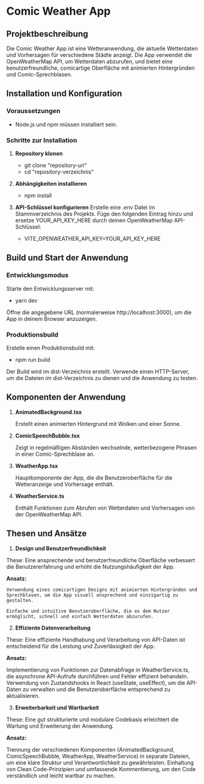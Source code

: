 # Comic Weather App

## Projektbeschreibung

Die Comic Weather App ist eine Wetteranwendung, die aktuelle Wetterdaten und Vorhersagen für verschiedene Städte anzeigt. Die App verwendet die OpenWeatherMap API, um Wetterdaten abzurufen, und bietet eine benutzerfreundliche, comicartige Oberfläche mit animierten Hintergründen und Comic-Sprechblasen.

## Installation und Konfiguration

### Voraussetzungen

- Node.js und npm müssen installiert sein.

### Schritte zur Installation

1. **Repository klonen**
   - git clone "repository-url"
   - cd "repository-verzeichnis"

2. **Abhängigkeiten installieren**
   - npm install

3. **API-Schlüssel konfigurieren**
   Erstelle eine .env Datei im Stammverzeichnis des Projekts.
   Füge den folgenden Eintrag hinzu und ersetze YOUR_API_KEY_HERE durch deinen OpenWeatherMap API-Schlüssel:
   - VITE_OPENWEATHER_API_KEY=YOUR_API_KEY_HERE
   
## Build und Start der Anwendung

### Entwicklungsmodus
   Starte den Entwicklungsserver mit: 
   - yarn dev

   Öffne die angegebene URL (normalerweise http://localhost:3000), um die App in deinem Browser anzuzeigen.

### Produktionsbuild

   Erstelle einen Produktionsbuild mit: 
   - npm run build

   Der Build wird im dist-Verzeichnis erstellt. Verwende einen HTTP-Server, um die Dateien im dist-Verzeichnis zu dienen und die Anwendung zu testen.

## Komponenten der Anwendung

1. **AnimatedBackground.tsx**

     Erstellt einen animierten Hintergrund mit Wolken und einer Sonne.

2. **ComicSpeechBubble.tsx**

     Zeigt in regelmäßigen Abständen wechselnde, wetterbezogene Phrasen in einer Comic-Sprechblase an.

3. **WeatherApp.tsx**

     Hauptkomponente der App, die die Benutzeroberfläche für die Wetteranzeige und Vorhersage enthält.

4. **WeatherService.ts**

     Enthält Funktionen zum Abrufen von Wetterdaten und Vorhersagen von der OpenWeatherMap API.

## Thesen und Ansätze

1. **Design und Benutzerfreundlichkeit**

These: Eine ansprechende und benutzerfreundliche Oberfläche verbessert die Benutzererfahrung und erhöht die Nutzungshäufigkeit der App.

**Ansatz:**

    Verwendung eines comicartigen Designs mit animierten Hintergründen und Sprechblasen, um die App visuell ansprechend und einzigartig zu gestalten.

    Einfache und intuitive Benutzeroberfläche, die es dem Nutzer ermöglicht, schnell und einfach Wetterdaten abzurufen.

2. **Effiziente Datenverarbeitung**

These: Eine effiziente Handhabung und Verarbeitung von API-Daten ist entscheidend für die Leistung und Zuverlässigkeit der App.

**Ansatz:**

Implementierung von Funktionen zur Datenabfrage in WeatherService.ts, die asynchrone API-Aufrufe durchführen und Fehler effizient behandeln.
Verwendung von Zustandshooks in React (useState, useEffect), um die API-Daten zu verwalten und die Benutzeroberfläche entsprechend zu aktualisieren.

3. **Erweiterbarkeit und Wartbarkeit**

These: Eine gut strukturierte und modulare Codebasis erleichtert die Wartung und Erweiterung der Anwendung.

**Ansatz:**

Trennung der verschiedenen Komponenten (AnimatedBackground, ComicSpeechBubble, WeatherApp, WeatherService) in separate Dateien, um eine klare Struktur und Verantwortlichkeit zu gewährleisten.
Einhaltung von Clean Code-Prinzipien und umfassende Kommentierung, um den Code verständlich und leicht wartbar zu machen.

